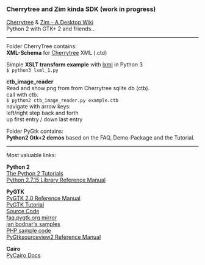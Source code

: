 ### Cherrytree and Zim kinda SDK (work in progress)

[Cherrytree](https://www.giuspen.com/cherrytree/) & [Zim - A Desktop Wiki](http://zim-wiki.org/)  
Python 2 with GTK+ 2 and friends...
___

Folder CherryTree contains:  
**XML-Schema** for [Cherrytree](https://www.giuspen.com/cherrytree/) XML (.ctd)  

Simple **XSLT transform example** with [lxml](https://lxml.de/) in Python 3  
`$ python3 lxml_1.py`  

**ctb_image_reader**  
Read and show png from from Cherrytree sqlite db (ctb).  
call with ctb.  
`$ python2 ctb_image_reader.py example.ctb`  
navigate with arrow keys:  
left/right step back and forth  
up first entry / down last entry  

Folder PyGtk contains:  
**Python2 Gtk+2 demos** based on the FAQ, Demo-Package and the Tutorial.  

___

Most valuable links:

**Python 2**  
[The Python 2 Tutorials](https://docs.python.org/2/tutorial/)  
[Python 2.7.15 Library Reference Manual](https://docs.python.org/2/library/)  

**PyGTK**  
[PyGTK 2.0 Reference Manual](https://developer.gnome.org/pygtk/stable/)  
[PyGTK Tutorial](https://moeraki.com/pygtktutorial/index.html)  
[Source Code](http://ftp.gnome.org/pub/GNOME/sources/pygtk/2.24/pygtk-2.24.0.tar.gz)  
[faq.pygtk.org mirror](http://eccentric.slavery.cx/misc/pygtk/pygtkfaq.html)  
[jan bodnar's samples](http://zetcode.com/gui/pygtk/)  
[PHP sample code](https://www.kksou.com/php-gtk2/category/Sample-Codes/)  
[PyGtksourceview2 Reference Manual](https://people.gnome.org/~gianmt/pygtksourceview2/)

**Cairo**  
[PyCairo Docs](https://www.cairographics.org/documentation/pycairo/2/)